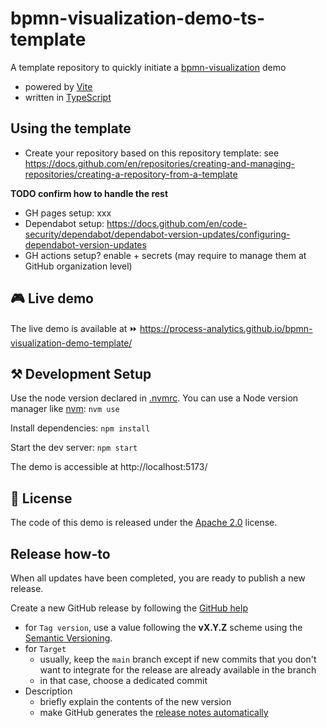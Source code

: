 # bpmn-visualization-demo-ts-template

A template repository to quickly initiate a [bpmn-visualization](https://github.com/process-analytics/bpmn-visualization-js) demo
- powered by [Vite](https://vitejs.dev/)
- written in [TypeScript](https://www.typescriptlang.org/)


## Using the template

- Create your repository based on this repository template: see https://docs.github.com/en/repositories/creating-and-managing-repositories/creating-a-repository-from-a-template

**TODO confirm how to handle the rest**
- GH pages setup: xxx
- Dependabot setup: https://docs.github.com/en/code-security/dependabot/dependabot-version-updates/configuring-dependabot-version-updates
- GH actions setup? enable + secrets (may require to manage them at GitHub organization level)


## 🎮 Live demo

<!--
TODO: this is the url of the template repository. Change the url to match the URL of the actual repository.
-->
The live demo is available at ⏩ https://process-analytics.github.io/bpmn-visualization-demo-template/


## ⚒️ Development Setup

Use the node version declared in [.nvmrc](.nvmrc). You can use a Node version manager like [nvm](https://github.com/nvm-sh/nvm): `nvm use`

Install dependencies: `npm install`

Start the dev server: `npm start`

The demo is accessible at http://localhost:5173/


## 📃 License

The code of this demo is released under the [Apache 2.0](LICENSE) license.


## Release how-to

When all updates have been completed, you are ready to publish a new release.

Create a new GitHub release by following the [GitHub help](https://help.github.com/en/github/administering-a-repository/managing-releases-in-a-repository#creating-a-release)
- for `Tag version`, use a value following the **vX.Y.Z** scheme using the [Semantic Versioning](https://semver.org/).
- for `Target`
    - usually, keep the `main` branch except if new commits that you don't want to integrate for the release are already
      available in the branch
    - in that case, choose a dedicated commit
- Description
    - briefly explain the contents of the new version
    - make GitHub generates the [release notes automatically](https://docs.github.com/en/repositories/releasing-projects-on-github/automatically-generated-release-notes)
